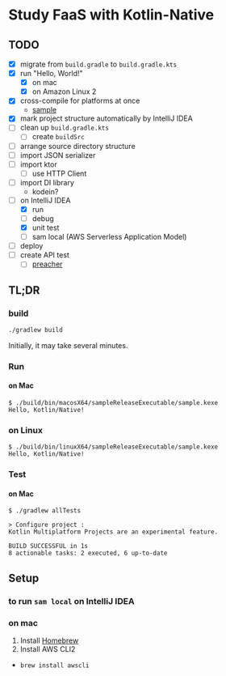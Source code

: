# Study FaaS with Kotlin-Native

## TODO
- [x] migrate from `build.gradle` to `build.gradle.kts`
- [x] run "Hello, World!"
  - [x] on mac
  - [x] on Amazon Linux 2
- [x] cross-compile for platforms at once
  - [sample][example to build at once]
- [x] mark project structure automatically by IntelliJ IDEA
- [ ] clean up `build.gradle.kts`
  - [ ] create `buildSrc`
- [ ] arrange source directory structure
- [ ] import JSON serializer
- [ ] import ktor
  - [ ] use HTTP Client
- [ ] import DI library
  - kodein?
- [ ] on IntelliJ IDEA
  - [x] run
  - [ ] debug
  - [x] unit test
  - [ ] sam local (AWS Serverless Application Model)
- [ ] deploy
- [ ] create API test
  - [ ] [preacher][preacher]

[example to build at once]: https://github.com/JetBrains/kotlin/blob/1.3.20/libraries/tools/kotlin-gradle-plugin-integration-tests/src/test/resources/testProject/new-mpp-native-binaries/kotlin-dsl/build.gradle.kts
[preacher]: https://github.com/ymoch/preacher

## TL;DR
### build
```sh
./gradlew build
```

Initially, it may take several minutes.

### Run
#### on Mac
```console
$ ./build/bin/macosX64/sampleReleaseExecutable/sample.kexe
Hello, Kotlin/Native!
```

### on Linux
```console
$ ./build/bin/linuxX64/sampleReleaseExecutable/sample.kexe
Hello, Kotlin/Native!
```

### Test
#### on Mac
```console
$ ./gradlew allTests

> Configure project :
Kotlin Multiplatform Projects are an experimental feature.

BUILD SUCCESSFUL in 1s
8 actionable tasks: 2 executed, 6 up-to-date
```


## Setup
### to run `sam local` on IntelliJ IDEA
### on mac
1. Install [Homebrew][Homebrew]
2. Install AWS CLI2
  * `brew install awscli`



[Homebrew]: https://brew.sh/
[Installing the AWS Toolkit for JetBrains]: https://docs.aws.amazon.com/toolkit-for-jetbrains/latest/userguide/setup-toolkit.html
